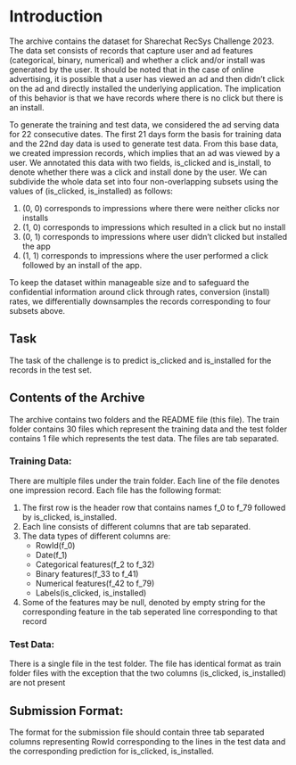 # Introduction
The archive contains the dataset for Sharechat RecSys Challenge 2023. The data set consists of records that capture user and ad features (categorical, binary, numerical) and whether a click and/or install was generated by the user. It should be noted that in the case of online advertising, it is possible that a user has viewed an ad and then didn’t click on the ad and directly installed the underlying application. The implication of this behavior is that we have records where there is no click but there is an install.

To generate the training and test data, we considered the ad serving data for 22 consecutive dates. The first 21 days form the basis for training data and the 22nd day data is used to generate test data. From this base data, we created impression records, which implies that an ad was viewed by a user. We annotated this data with two fields, is_clicked and is_install, to denote whether there was a click and install done by the user. We can subdivide the whole data set into four non-overlapping subsets using the values of (is_clicked, is_installed) as follows:
1. (0, 0) corresponds to impressions where there were neither clicks nor installs
2. (1, 0) corresponds to impressions which resulted in a click but no install
3. (0, 1) corresponds to impressions where user didn’t clicked but installed the app
4. (1, 1) corresponds to impressions where the user performed a click followed by an install of the app.

To keep the dataset within manageable size and to safeguard the confidential information around click through rates, conversion (install) rates, we differentially downsamples the records corresponding to four subsets above.

## Task
The task of the challenge is to predict is_clicked and is_installed for the records in the test set.

## Contents of the Archive
The archive contains two folders and the README file (this file). The train folder contains 30 files which represent the training data and the test folder contains 1 file which represents the test data. The files are tab separated.

### Training Data:
There are multiple files under the train folder. Each line of the file denotes one impression record. Each file has the following format:

1. The first row is the header row that contains names f_0 to f_79 followed by is_clicked, is_installed.
2. Each line consists of different columns that are tab separated.
3. The data types of different columns are:
   - RowId(f_0)
   - Date(f_1)
   - Categorical features(f_2 to f_32)
   - Binary features(f_33 to f_41)
   - Numerical features(f_42 to f_79)
   - Labels(is_clicked, is_installed)
4. Some of the features may be null, denoted by empty string for the corresponding feature in the tab seperated line
 corresponding to that record

### Test Data:
There is a single file in the test folder. The file has identical format as train folder files with the exception that the
two columns (is_clicked, is_installed) are not present

## Submission Format:
The format for the submission file should contain three tab separated columns representing RowId corresponding to the
lines in the test data and the corresponding prediction for is_clicked, is_installed.
